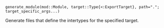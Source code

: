 ```
generate_module(mod::Module, target::Type{<:ExportTarget}, path="."; target_specific_args...)
```

Generate files that define the intertypes for the specified target. 
